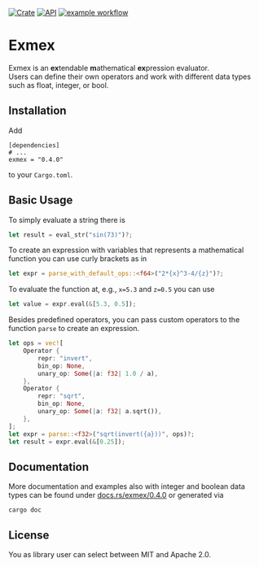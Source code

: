 [![Crate](https://img.shields.io/crates/v/exmex.svg)](https://crates.io/crates/exmex)
[![API](https://docs.rs/exmex/badge.svg)](https://docs.rs/exmex)
[![example workflow](https://github.com/bertiqwerty/exmex/actions/workflows/rust.yml/badge.svg)](https://github.com/bertiqwerty/exmex)
# Exmex

Exmex is an **ex**tendable **m**athematical **ex**pression evaluator.  
Users can define their own operators and work with different data types such
as float, integer, or bool.

## Installation

Add
```
[dependencies]
# ...
exmex = "0.4.0"
```
to your `Cargo.toml`.

## Basic Usage
To simply evaluate a string there is
```rust
let result = eval_str("sin(73)")?;
```
To create an expression with variables that represents a mathematical function you can
use curly brackets as in
```rust
let expr = parse_with_default_ops::<f64>("2*{x}^3-4/{z}")?;
```
To evaluate the function at, e.g., `x=5.3` and `z=0.5` you can use
```rust
let value = expr.eval(&[5.3, 0.5]);
```
Besides predefined operators, you can pass custom operators to the 
function `parse` to create an expression. 
```rust
let ops = vec![
    Operator {
        repr: "invert",
        bin_op: None,
        unary_op: Some(|a: f32| 1.0 / a),
    },
    Operator {
        repr: "sqrt",
        bin_op: None,
        unary_op: Some(|a: f32| a.sqrt()),
    },
];
let expr = parse::<f32>("sqrt(invert({a}))", ops)?;
let result = expr.eval(&[0.25]);
```

## Documentation
More documentation and examples also with integer and boolean data types can be found under [docs.rs/exmex/0.4.0](https://docs.rs/exmex/0.4.0) or generated via
```
cargo doc
```

## License
You as library user can select between MIT and Apache 2.0.
